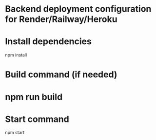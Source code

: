 # Backend deployment configuration for Render/Railway/Heroku

# Install dependencies
npm install

# Build command (if needed)
# npm run build

# Start command
npm start

